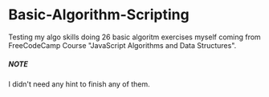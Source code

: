 # Basic-Algorithm-Scripting
Testing my algo skills doing 26 basic algoritm exercises myself coming from FreeCodeCamp Course "JavaScript Algorithms and Data Structures".

 
 ##### NOTE
 
 I didn't need any hint to finish any of them.
